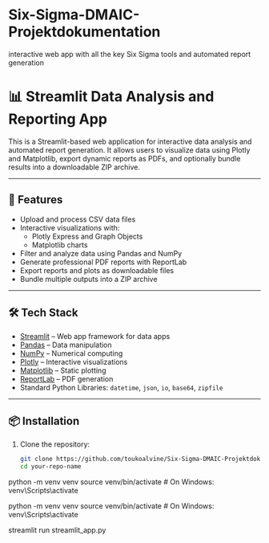 # Six-Sigma-DMAIC-Projektdokumentation
interactive web app with all the key Six Sigma tools and automated report generation
# 📊 Streamlit Data Analysis and Reporting App

This is a Streamlit-based web application for interactive data analysis and automated report generation. It allows users to visualize data using Plotly and Matplotlib, export dynamic reports as PDFs, and optionally bundle results into a downloadable ZIP archive.

---

## 🚀 Features

- Upload and process CSV data files
- Interactive visualizations with:
  - Plotly Express and Graph Objects
  - Matplotlib charts
- Filter and analyze data using Pandas and NumPy
- Generate professional PDF reports with ReportLab
- Export reports and plots as downloadable files
- Bundle multiple outputs into a ZIP archive

---

## 🛠️ Tech Stack

- [Streamlit](https://streamlit.io/) – Web app framework for data apps
- [Pandas](https://pandas.pydata.org/) – Data manipulation
- [NumPy](https://numpy.org/) – Numerical computing
- [Plotly](https://plotly.com/python/) – Interactive visualizations
- [Matplotlib](https://matplotlib.org/) – Static plotting
- [ReportLab](https://www.reportlab.com/) – PDF generation
- Standard Python Libraries: `datetime`, `json`, `io`, `base64`, `zipfile`

---

## 📦 Installation

1. Clone the repository:
   ```bash
   git clone https://github.com/toukoalvine/Six-Sigma-DMAIC-Projektdokumentation.git
   cd your-repo-name
python -m venv venv
source venv/bin/activate  # On Windows: venv\Scripts\activate

python -m venv venv
source venv/bin/activate  # On Windows: venv\Scripts\activate


streamlit run streamlit_app.py

